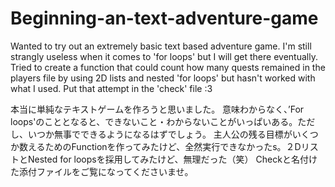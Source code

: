 # Beginning-an-text-adventure-game
Wanted to try out an extremely basic text based adventure game.
I'm still strangly useless when it comes to 'for loops' but I will get there eventually. 
Tried to create a function that could count how many quests remained in the players file by using 2D lists and nested 'for loops' but hasn't worked with what I used.
Put that attempt in the 'check' file :3 

本当に単純なテキストゲームを作ろうと思いました。
意味わからなく、’For loops'のこととなると、できないこと・わからないことがいっぱいある。ただし、いつか無事でできるようになるはずでしょう。
主人公の残る目標がいくつか数えるためのFunctionを作ってみたけど、全然実行できなかったs。２DリストとNested for loopsを採用してみたけど、無理だった（笑）
Checkと名付けた添付ファイルをご覧になってくださいませ。
